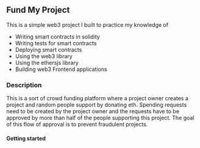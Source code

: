 ## Fund My Project

This is a simple web3 project I built to practice my knowledge of 
- Writing smart contracts in solidity
- Writing tests for smart contracts
- Deploying smart contracts
- Using the web3 library
- Using the ethersjs library
- Building web3 Frontend applications 


### Description

This is a sort of crowd funding platform where a project owner creates a project and random people support by donating eth. Spending requests need to be created by the project owner and the requests have to be approved by more than half of the people supporting this project. The goal of this flow of approval is to prevent fraudulent projects.


#### Getting started

